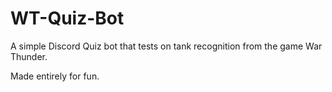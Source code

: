 # WT-Quiz-Bot
A simple Discord Quiz bot that tests on tank recognition from the game War Thunder.

Made entirely for fun.
